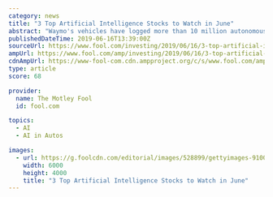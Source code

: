 ```yaml
---
category: news
title: "3 Top Artificial Intelligence Stocks to Watch in June"
abstract: "Waymo's vehicles have logged more than 10 million autonomous ... With all of this potential, investors need to take a closer look at what Alphabet is doing with artificial intelligence right now and consider adding this AI leader to their portfolio."
publishedDateTime: 2019-06-16T13:39:00Z
sourceUrl: https://www.fool.com/investing/2019/06/16/3-top-artificial-intelligence-stocks-to-watch-in-j.aspx
ampUrl: https://www.fool.com/amp/investing/2019/06/16/3-top-artificial-intelligence-stocks-to-watch-in-j.aspx
cdnAmpUrl: https://www-fool-com.cdn.ampproject.org/c/s/www.fool.com/amp/investing/2019/06/16/3-top-artificial-intelligence-stocks-to-watch-in-j.aspx
type: article
score: 68

provider:
  name: The Motley Fool
  id: fool.com

topics:
  - AI
  - AI in Autos

images:
  - url: https://g.foolcdn.com/editorial/images/528899/gettyimages-910031898.jpg
    width: 6000
    height: 4000
    title: "3 Top Artificial Intelligence Stocks to Watch in June"
---
```

